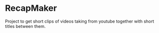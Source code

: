 # RecapMaker
Project to get short clips of videos taking from youtube together with short titles between them. 
